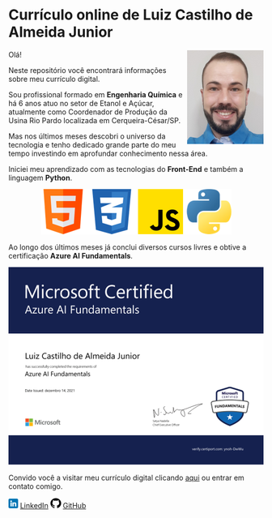# Currículo online de Luiz Castilho de Almeida Junior

<img src="images/README/profile.png" alt="Luiz Almeida Jr profile photo" align="right" width=30%>

Olá!

Neste repositório você encontrará informações sobre meu currículo digital.

<!--![Luiz Almeida Jr profile photo](images/README/profile.png)-->

Sou profissional formado em **Engenharia Química** e há 6 anos atuo no setor de Etanol e Açúcar, atualmente como Coordenador de Produção da Usina Rio Pardo localizada em Cerqueira-César/SP.

Mas nos últimos meses descobri o universo da tecnologia e tenho dedicado grande parte do meu tempo investindo em aprofundar conhecimento nessa área.

Iniciei meu aprendizado com as tecnologias do **Front-End** e também a linguagem **Python**.

<div align="center">

![Technologys](images/README/techs.png)

</div>

Ao longo dos últimos meses já conclui diversos cursos livres e obtive a certificação **Azure AI Fundamentals**.

<div align="center">

![Luiz Azure AI Fundamentals Certified](images/README/azureAIFundamentals.png)

</div>

Convido você a visitar meu currículo digital clicando [aqui](https://luizalmeidajr.github.io/curriculo/) ou entrar em contato comigo.

![LinkedIn Icon](images/README/linkedinIcon.png) [LinkedIn](https://www.linkedin.com/in/luiz-almeida-jr-643789224/)
![GitHub Icon](images/README/githubIcon.png) [GitHub](https://github.com/LuizAlmeidaJr)
